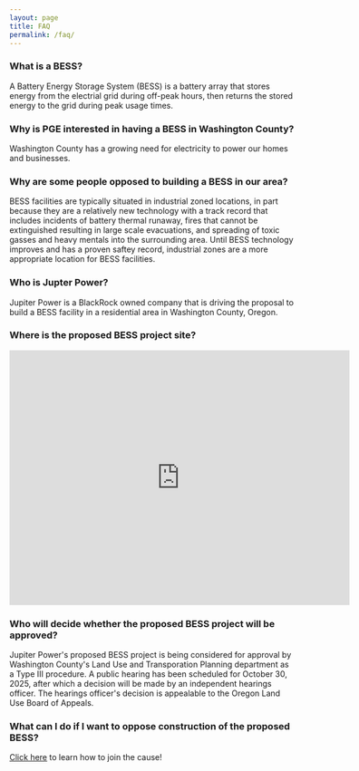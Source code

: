 ```yaml
---
layout: page
title: FAQ
permalink: /faq/
---
```


### What is a BESS?

A Battery Energy Storage System (BESS) is a battery array that stores energy from the electrial grid during off-peak hours, then returns the stored energy to the grid during peak usage times.

### Why is PGE interested in having a BESS in Washington County?

Washington County has a growing need for electricity to power our homes and businesses.

### Why are some people opposed to building a BESS in our area?

BESS facilities are typically situated in industrial zoned locations, in part because they are a relatively new technology with a track record that includes incidents of battery thermal runaway, fires that cannot be extinguished resulting in large scale evacuations, and spreading of toxic gasses and heavy mentals into the surrounding area.  Until BESS technology improves and has a proven saftey record, industrial zones are a more appropriate location for BESS facilities.

### Who is Jupter Power?

Jupiter Power is a BlackRock owned company that is driving the proposal to build a BESS facility in a residential area in Washington County, Oregon.

### Where is the proposed BESS project site?

<iframe src="https://www.google.com/maps/embed?pb=!1m18!1m12!1m3!1d7899.935927904837!2d-122.89715986531435!3d45.56945055262311!2m3!1f0!2f0!3f0!3m2!1i1024!2i768!4f13.1!3m3!1m2!1s0x549505c524b1ac39%3A0x22395b22fcbebde4!2s21435%20NW%20West%20Union%20Rd%2C%20Hillsboro%2C%20OR%2097124!5e0!3m2!1sen!2sus!4v1760162960604!5m2!1sen!2sus" width="600" height="450" style="border:0;" allowfullscreen="" loading="lazy" referrerpolicy="no-referrer-when-downgrade"></iframe>

### Who will decide whether the proposed BESS project will be approved?

Jupiter Power's proposed BESS project is being considered for approval by Washington County's Land Use and Transporation Planning department as a Type III procedure.  A public hearing has been scheduled for October 30, 2025, after which a decision will be made by an independent hearings officer.  The hearings officer's decision is appealable to the Oregon Land Use Board of Appeals.

### What can I do if I want to oppose construction of the proposed BESS?

[<u>Click here</u>](../index#what-can-i-do-about-it) to learn how to join the cause!

